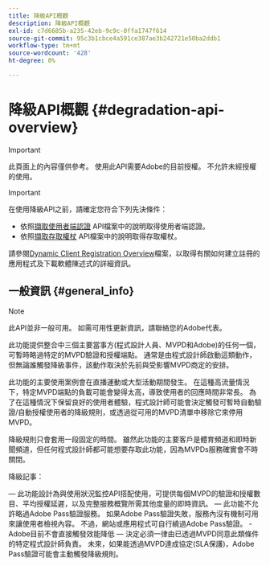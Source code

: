 ```yaml
---
title: 降級API概觀
description: 降級API概觀
exl-id: c7d6685b-a235-42eb-9c9c-0ffa1747f614
source-git-commit: 95c3b1cbce4a591ce387ae3b242721e50ba2ddb1
workflow-type: tm+mt
source-wordcount: '428'
ht-degree: 0%

---
```



# 降級API概觀 {#degradation-api-overview}

>[!IMPORTANT]
>
> 此頁面上的內容僅供參考。 使用此API需要Adobe的目前授權。 不允許未經授權的使用。

>[!IMPORTANT]
>
> 在使用降級API之前，請確定您符合下列先決條件：
>
> * 依照[擷取使用者端認證](./dcr-api/apis/dynamic-client-registration-apis-retrieve-client-credentials.md) API檔案中的說明取得使用者端認證。
> * 依照[擷取存取權杖](./dcr-api/apis/dynamic-client-registration-apis-retrieve-access-token.md) API檔案中的說明取得存取權杖。
>
> 請參閱[Dynamic Client Registration Overview](./dcr-api/dynamic-client-registration-overview.md)檔案，以取得有關如何建立註冊的應用程式及下載軟體陳述式的詳細資訊。

## 一般資訊 {#general_info}

>[!NOTE]
>
>此API並非一般可用。 如需可用性更新資訊，請聯絡您的Adobe代表。

此功能提供整合中三個主要當事方(程式設計人員、MVPD和Adobe)的任何一個，可暫時略過特定的MVPD驗證和授權端點。 通常是由程式設計師啟動這類動作，但無論誰觸發降級事件，該動作取決於先前與受影響MVPD商定的安排。

此功能的主要使用案例會在直播運動或大型活動期間發生。 在這種高流量情況下，特定MVPD端點的負載可能會變得太高，導致使用者的回應時間非常長。 為了在這種情況下保留良好的使用者體驗，程式設計師可能會決定觸發可暫時自動驗證/自動授權使用者的降級規則，或透過從可用的MVPD清單中移除它來停用MVPD。

降級規則只會套用一段固定的時間。 雖然此功能的主要客戶是體育頻道和即時新聞頻道，但任何程式設計師都可能想要存取此功能，因為MVPDs服務確實會不時關閉。

降級記事：

 — 此功能設計為與使用狀況監控API搭配使用，可提供每個MVPD的驗證和授權數目、平均授權延遲，以及完整服務概覽所需其他度量的即時資訊。
 — 此功能不允許略過Adobe Pass驗證服務。 如果Adobe Pass驗證失敗，服務內沒有機制可用來讓使用者檢視內容。 不過，網站或應用程式可自行繞過Adobe Pass驗證。
-Adobe目前不會直接觸發效能降低 — 決定必須一律由已透過MVPD同意此類條件的特定程式設計師負責。 未來，如果能透過MVPD達成協定(SLA保護)，Adobe Pass驗證可能會主動觸發降級規則。

<!--
## Related Information {#related}

- [ESM API](/help/authentication/entitlement-service-monitoring-api.md)
- [Server-side Metrics](/help/authentication/understanding-serverside-metrics.md)
-->
